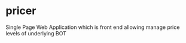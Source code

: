 # pricer
Single Page Web Application which is front end allowing manage price levels of underlying BOT
